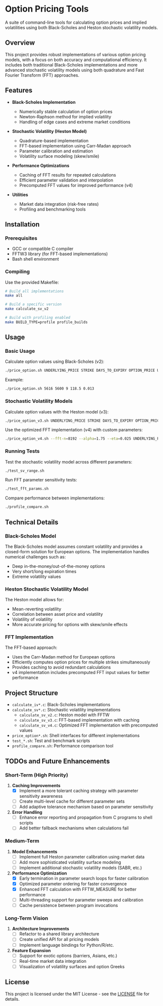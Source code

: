 # Option Pricing Tools

A suite of command-line tools for calculating option prices and implied volatilities using both Black-Scholes and Heston stochastic volatility models.

## Overview

This project provides robust implementations of various option pricing models, with a focus on both accuracy and computational efficiency. It includes both traditional Black-Scholes implementations and more advanced stochastic volatility models using both quadrature and Fast Fourier Transform (FFT) approaches.

## Features

- **Black-Scholes Implementation**
  - Numerically stable calculation of option prices
  - Newton-Raphson method for implied volatility
  - Handling of edge cases and extreme market conditions

- **Stochastic Volatility (Heston Model)**
  - Quadrature-based implementation
  - FFT-based implementation using Carr-Madan approach
  - Parameter calibration and estimation
  - Volatility surface modeling (skew/smile)

- **Performance Optimizations**
  - Caching of FFT results for repeated calculations
  - Efficient parameter validation and interpolation
  - Precomputed FFT values for improved performance (v4)

- **Utilities**
  - Market data integration (risk-free rates)
  - Profiling and benchmarking tools

## Installation

### Prerequisites

- GCC or compatible C compiler
- FFTW3 library (for FFT-based implementations)
- Bash shell environment

### Compiling

Use the provided Makefile:
```bash
# Build all implementations
make all

# Build a specific version
make calculate_sv_v2

# Build with profiling enabled
make BUILD_TYPE=profile profile_builds
```

## Usage

### Basic Usage

Calculate option values using Black-Scholes (v2):
```bash
./price_option.sh UNDERLYING_PRICE STRIKE DAYS_TO_EXPIRY OPTION_PRICE UNDERLYING_YIELD
```

Example:
```bash
./price_option.sh 5616 5600 9 118.5 0.013
```

### Stochastic Volatility Models

Calculate option values with the Heston model (v3):
```bash
./price_option_v3.sh UNDERLYING_PRICE STRIKE DAYS_TO_EXPIRY OPTION_PRICE UNDERLYING_YIELD v3
```

Use the optimized FFT implementation (v4) with custom parameters:
```bash
./price_option_v4.sh --fft-n=8192 --alpha=1.75 --eta=0.025 UNDERLYING_PRICE STRIKE DAYS_TO_EXPIRY OPTION_PRICE UNDERLYING_YIELD
```

### Running Tests

Test the stochastic volatility model across different parameters:
```bash
./test_sv_range.sh
```

Run FFT parameter sensitivity tests:
```bash
./test_fft_params.sh
```

Compare performance between implementations:
```bash
./profile_compare.sh
```

## Technical Details

### Black-Scholes Model

The Black-Scholes model assumes constant volatility and provides a closed-form solution for European options. The implementation handles numerical challenges such as:
- Deep in-the-money/out-of-the-money options
- Very short/long expiration times
- Extreme volatility values

### Heston Stochastic Volatility Model

The Heston model allows for:
- Mean-reverting volatility
- Correlation between asset price and volatility
- Volatility of volatility
- More accurate pricing for options with skew/smile effects

### FFT Implementation

The FFT-based approach:
- Uses the Carr-Madan method for European options
- Efficiently computes option prices for multiple strikes simultaneously
- Provides caching to avoid redundant calculations
- v4 implementation includes precomputed FFT input values for better performance

## Project Structure

- `calculate_iv*.c`: Black-Scholes implementations
- `calculate_sv*.c`: Stochastic volatility implementations
  - `calculate_sv_v2.c`: Heston model with FFTW
  - `calculate_sv_v3.c`: FFT-based implementation with caching
  - `calculate_sv_v4.c`: Optimized FFT implementation with precomputed values
- `price_option*.sh`: Shell interfaces for different implementations
- `test_*.sh`: Test and benchmark scripts
- `profile_compare.sh`: Performance comparison tool

## TODOs and Future Enhancements

### Short-Term (High Priority)

1. **Caching Improvements**
   - [x] Implement a more tolerant caching strategy with parameter sensitivity awareness
   - [ ] Create multi-level cache for different parameter sets
   - [ ] Add adaptive tolerance mechanism based on parameter sensitivity

2. **Error Handling**
   - [ ] Enhance error reporting and propagation from C programs to shell scripts
   - [ ] Add better fallback mechanisms when calculations fail

### Medium-Term

1. **Model Enhancements**
   - [ ] Implement full Heston parameter calibration using market data
   - [ ] Add more sophisticated volatility surface modeling
   - [ ] Implement additional stochastic volatility models (SABR, etc.)

2. **Performance Optimization**
   - [x] Early termination in parameter search loops for faster calibration
   - [x] Optimized parameter ordering for faster convergence
   - [x] Enhanced FFT calculation with FFTW_MEASURE for better performance
   - [ ] Multi-threading support for parameter sweeps and calibration
   - [ ] Cache persistence between program invocations

### Long-Term Vision

1. **Architecture Improvements**
   - [ ] Refactor to a shared library architecture
   - [ ] Create unified API for all pricing models
   - [ ] Implement language bindings for Python/R/etc.

2. **Feature Expansion**
   - [ ] Support for exotic options (barriers, Asians, etc.)
   - [ ] Real-time market data integration
   - [ ] Visualization of volatility surfaces and option Greeks

## License

This project is licensed under the MIT License - see the [LICENSE](LICENSE) file for details.